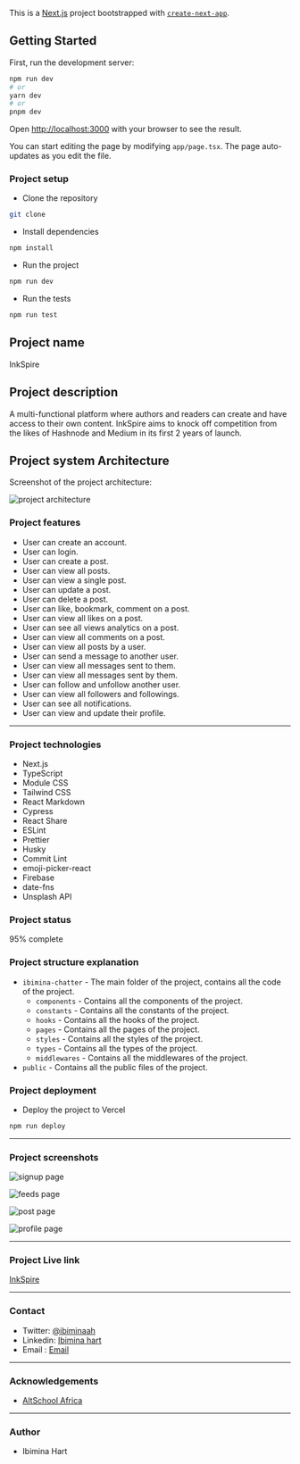 This is a [Next.js](https://nextjs.org/) project bootstrapped with [`create-next-app`](https://github.com/vercel/next.js/tree/canary/packages/create-next-app).

## Getting Started

First, run the development server:

```bash
npm run dev
# or
yarn dev
# or
pnpm dev
```

Open [http://localhost:3000](http://localhost:3000) with your browser to see the result.

You can start editing the page by modifying `app/page.tsx`. The page auto-updates as you edit the file.

### Project setup

- Clone the repository

```bash
git clone
```

- Install dependencies

```bash
npm install
```

- Run the project

```bash
npm run dev
```

- Run the tests

```bash
npm run test
```

## Project name

InkSpire

## Project description

A multi-functional platform where authors and readers can create and have access to their own content. InkSpire aims to knock off competition from the likes of Hashnode and Medium in its first 2 years of launch.

## Project system Architecture

Screenshot of the project architecture:

![project architecture](./public/architecture.png)

### Project features

- User can create an account.
- User can login.
- User can create a post.
- User can view all posts.
- User can view a single post.
- User can update a post.
- User can delete a post.
- User can like, bookmark, comment on a post.
- User can view all likes on a post.
- User can see all views analytics on a post.
- User can view all comments on a post.
- User can view all posts by a user.
- User can send a message to another user.
- User can view all messages sent to them.
- User can view all messages sent by them.
- User can follow and unfollow another user.
- User can view all followers and followings.
- User can see all notifications.
- User can view and update their profile.

---
### Project technologies

- Next.js
- TypeScript
- Module CSS
- Tailwind CSS
- React Markdown
- Cypress 
- React Share
- ESLint
- Prettier
- Husky
- Commit Lint
- emoji-picker-react
- Firebase
- date-fns
- Unsplash API

### Project status
95% complete


### Project structure explanation

- `ibimina-chatter` - The main folder of the project, contains all the code of the project.
  - `components` - Contains all the components of the project.
  - `constants` - Contains all the constants of the project.
  - `hooks` - Contains all the hooks of the project.
  - `pages` - Contains all the pages of the project.
  - `styles` - Contains all the styles of the project.
  - `types` - Contains all the types of the project.
  -  `middlewares` - Contains all the middlewares of the project.
- `public` - Contains all the public files of the project.


### Project deployment

- Deploy the project to Vercel

```bash
npm run deploy
```
---
### Project screenshots

![signup page](./public/signup.png)

![feeds page](./public/feeds.png)

![post page](./public/post.png)

![profile page](./public/profile.png)


---
### Project Live link

[InkSpire](https://ibimina-chatter.vercel.app)

---
### Contact

- Twitter: [@ibiminaah](https://twitter.com/ibiminaah)
- Linkedin: [Ibimina hart](https://www.linkedin.com/in/ibimina-hart)
- Email : [Email](mailto:ibimina.c.hart@gmail.com)

---
### Acknowledgements

- [AltSchool Africa](https://altschoolafrica.com)


---
### Author

- Ibimina Hart